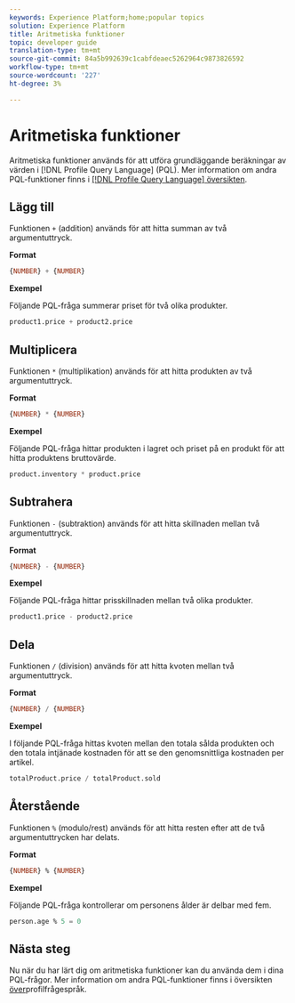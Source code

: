 ```yaml
---
keywords: Experience Platform;home;popular topics
solution: Experience Platform
title: Aritmetiska funktioner
topic: developer guide
translation-type: tm+mt
source-git-commit: 84a5b992639c1cabfdeaec5262964c9873826592
workflow-type: tm+mt
source-wordcount: '227'
ht-degree: 3%

---
```



# Aritmetiska funktioner

Aritmetiska funktioner används för att utföra grundläggande beräkningar av värden i [!DNL Profile Query Language] (PQL). Mer information om andra PQL-funktioner finns i [[!DNL Profile Query Language] översikten](./overview.md).

## Lägg till

Funktionen `+` (addition) används för att hitta summan av två argumentuttryck.

**Format**

```sql
{NUMBER} + {NUMBER}
```

**Exempel**

Följande PQL-fråga summerar priset för två olika produkter.

```sql
product1.price + product2.price
```

## Multiplicera

Funktionen `*` (multiplikation) används för att hitta produkten av två argumentuttryck.

**Format**

```sql
{NUMBER} * {NUMBER}
```

**Exempel**

Följande PQL-fråga hittar produkten i lagret och priset på en produkt för att hitta produktens bruttovärde.

```sql
product.inventory * product.price
```

## Subtrahera

Funktionen `-` (subtraktion) används för att hitta skillnaden mellan två argumentuttryck.

**Format**

```sql
{NUMBER} - {NUMBER}
```

**Exempel**

Följande PQL-fråga hittar prisskillnaden mellan två olika produkter.

```sql
product1.price - product2.price
```

## Dela

Funktionen `/` (division) används för att hitta kvoten mellan två argumentuttryck.

**Format**

```sql
{NUMBER} / {NUMBER}
```

**Exempel**

I följande PQL-fråga hittas kvoten mellan den totala sålda produkten och den totala intjänade kostnaden för att se den genomsnittliga kostnaden per artikel.

```sql
totalProduct.price / totalProduct.sold
```

## Återstående

Funktionen `%` (modulo/rest) används för att hitta resten efter att de två argumentuttrycken har delats.

**Format**

```sql
{NUMBER} % {NUMBER}
```

**Exempel**

Följande PQL-fråga kontrollerar om personens ålder är delbar med fem.

```sql
person.age % 5 = 0
```

## Nästa steg

Nu när du har lärt dig om aritmetiska funktioner kan du använda dem i dina PQL-frågor. Mer information om andra PQL-funktioner finns i översikten [över](./overview.md)profilfrågespråk.
